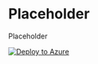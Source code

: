 # Placeholder
Placeholder


[![Deploy to Azure](https://aka.ms/deploytoazurebutton)](https://portal.azure.com/#create/Microsoft.Template/uri/https%3A%2F%2Fraw.githubusercontent.com%2Fdavidizzard%2FcdwtestlabSentinelRepo%2Fmain%2FDeploymentTemplates%2FSentinelDeployment.json/createUIDefinitionUri/https%3A%2F%2Fraw.githubusercontent.com%2Fdavidizzard%2FcdwtestlabSentinelRepo%2Fmain%2FDeploymentTemplates%2FcreateUIDefinition.json)

